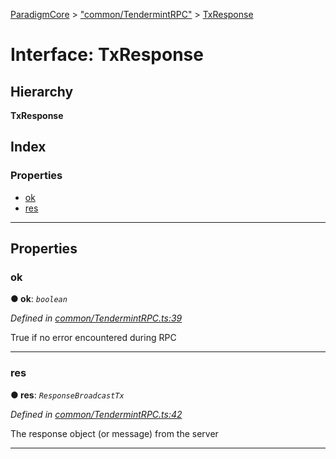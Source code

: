 [ParadigmCore](../README.md) > ["common/TendermintRPC"](../modules/_common_tendermintrpc_.md) > [TxResponse](../interfaces/_common_tendermintrpc_.txresponse.md)

# Interface: TxResponse

## Hierarchy

**TxResponse**

## Index

### Properties

* [ok](_common_tendermintrpc_.txresponse.md#ok)
* [res](_common_tendermintrpc_.txresponse.md#res)

---

## Properties

<a id="ok"></a>

###  ok

**● ok**: *`boolean`*

*Defined in [common/TendermintRPC.ts:39](https://github.com/paradigmfoundation/paradigmcore/blob/7bb994c/src/common/TendermintRPC.ts#L39)*

True if no error encountered during RPC

___
<a id="res"></a>

###  res

**● res**: *`ResponseBroadcastTx`*

*Defined in [common/TendermintRPC.ts:42](https://github.com/paradigmfoundation/paradigmcore/blob/7bb994c/src/common/TendermintRPC.ts#L42)*

The response object (or message) from the server

___

